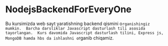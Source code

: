 # NodejsBackendForEveryOne
Bu kursimizda web sayt yaratishning backend qismini o`rganishingiz mumkin. 
Barcha darsliklar Javascript dasturlash tili asosida tayorlangan. 
Kurs davomida Javascript dasturlash tilini, Express js, MongoDB hamda hbs da ishlashni o`rganib chiqamiz.
